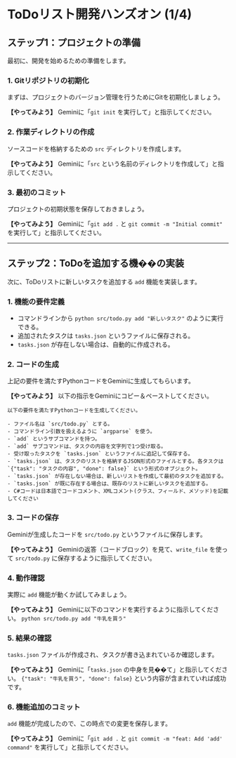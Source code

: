 # ToDoリスト開発ハンズオン (1/4)

## ステップ1：プロジェクトの準備

最初に、開発を始めるための準備をします。

### 1. Gitリポジトリの初期化
まずは、プロジェクトのバージョン管理を行うためにGitを初期化しましょう。

**【やってみよう】**
Geminiに「`git init` を実行して」と指示してください。

### 2. 作業ディレクトリの作成
ソースコードを格納するための `src` ディレクトリを作成します。

**【やってみよう】**
Geminiに「`src` という名前のディレクトリを作成して」と指示してください。

### 3. 最初のコミット
プロジェクトの初期状態を保存しておきましょう。

**【やってみよう】**
Geminiに「`git add .` と `git commit -m "Initial commit"` を実行して」と指示してください。

---

## ステップ2：ToDoを追加する機��の実装

次に、ToDoリストに新しいタスクを追加する `add` 機能を実装します。

### 1. 機能の要件定義
- コマンドラインから `python src/todo.py add "新しいタスク"` のように実行できる。
- 追加されたタスクは `tasks.json` というファイルに保存される。
- `tasks.json` が存在しない場合は、自動的に作成される。

### 2. コードの生成
上記の要件を満たすPythonコードをGeminiに生成してもらいます。

**【やってみよう】**
以下の指示をGeminiにコピー＆ペーストしてください。

```
以下の要件を満たすPythonコードを生成してください。

- ファイル名は `src/todo.py` とする。
- コマンドライン引数を扱えるように `argparse` を使う。
- `add` というサブコマンドを持つ。
- `add` サブコマンドは、タスクの内容を文字列で1つ受け取る。
- 受け取ったタスクを `tasks.json` というファイルに追記して保存する。
- `tasks.json` は、タスクのリストを格納するJSON形式のファイルとする。各タスクは `{"task": "タスクの内容", "done": false}` という形式のオブジェクト。
- `tasks.json` が存在しない場合は、新しいリストを作成して最初のタスクを追加する。
- `tasks.json` が既に存在する場合は、既存のリストに新しいタスクを追加する。
- C#コードは日本語でコードコメント、XMLコメント(クラス、フィールド、メソッド)を記載してください
```

### 3. コードの保存
Geminiが生成したコードを `src/todo.py` というファイルに保存します。

**【やってみよう】**
Geminiの返答（コードブロック）を見て、`write_file` を使って `src/todo.py` に保存するように指示してください。

### 4. 動作確認
実際に `add` 機能が動くか試してみましょう。

**【やってみよう】**
Geminiに以下のコマンドを実行するように指示してください。
`python src/todo.py add "牛乳を買う"`

### 5. 結果の確認
`tasks.json` ファイルが作成され、タスクが書き込まれているか確認します。

**【やってみよう】**
Geminiに「`tasks.json` の中身を見��て」と指示してください。
`{"task": "牛乳を買う", "done": false}` という内容が含まれていれば成功です。

### 6. 機能追加のコミット
`add` 機能が完成したので、この時点での変更を保存します。

**【やってみよう】**
Geminiに「`git add .` と `git commit -m "feat: Add 'add' command"` を実行して」と指示してください。
